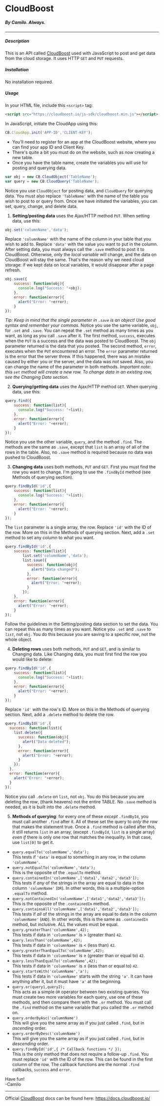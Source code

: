 # CloudBoost
##### By Camilo. Always.
***
##### Description
This is an API called [CloudBoost](https://cloudboost.io) used with JavaScript to post and get data from the cloud storage. It uses HTTP `GET` and `PUT` requests.

##### Installation
No installation required.

##### Usage
In your HTML file, include this `<script>` tag:
```html
<script src="https://cloudboost.io/js-sdk/cloudboost.min.js"></script>
```
In JavaScript, initiate the CloudApp using this:
```JavaScript
CB.CloudApp.init('APP-ID','CLIENT-KEY');
```
* You'll need to register for an app at the CloudBoost website, where you can find your app ID and Client Key.
* There's quite a bit you must do on the website, such as now creating a new table.
* Once you have the table name, create the variables you will use for posting and querying data.

```JavaScript
var obj = new CB.CloudObject('TableName');
var query = new CB.CloudQuery('TableName');
```
Notice you use `CloudObject` for posting data, and `CloudQuery` for querying data. You must also replace `'TableName'` with the name of the table you wish to post to or query from. Once we have initiated the variables, you can set, query, change, and delete data.
1. **Setting/posting data** uses the Ajax/HTTP method `PUT`. When setting data, use this:
```JavaScript
obj.set('columnName','data');
```
Replace `'columnName'` with the name of the column in your table that you wish to add to. Replace `'data'` with the value you want to put in the column. After setting data, you must always call the `.save` method to post it to CloudBoost. Otherwise, only the *local variable* will change, and the data on CloudBoost will stay the same. That's the reason why we need cloud storage: if we kept data on local variables, it would disappear after a page refresh.
```JavaScript
obj.save({
    success: function(obj){
      console.log("Success: "+obj);
    },
    error: function(error){
      alert("Error: "+error);
    }
});
```
*Tip: Keep in mind that the single parameter in `.save` is an object! Use good syntax and remember your commas.*
Notice you use the same variable, `obj`, for `.set` and `.save`. You can repeat the `.set` method as many times as you want, as long as you call `.save` after it. The first method, `success`, executes when the `PUT` is a success and the data was posted to CloudBoost. The `obj` parameter returned is the data that you posted. The second method, `error`, executes when the `PUT` encountered an error. The `error` parameter returned is the error that the server threw. If this happened, there was an mistake caused by either you or the server, and the data was *not* saved. Also, you can change the name of the parameter in both methods. *Important note: this *`set`* method will create a new row. To change data in an existing row, see the *Changing Data* section.*<br>

2. **Querying/getting data** uses the Ajax/HTTP method `GET`. When querying data, use this:
```JavaScript
query.find({
    success: function(list){
      console.log("Success: "+list);
    },
    error: function(error){
      alert("Error: "+error);
    }
});
```
Notice you use the other variable, `query`, and the method `.find`. The methods are the same as `.save`, except that `list` is an array of all of the rows in the table. Also, no `.save` method is required because no data was pushed to CloudBoost.<br>

3. **Changing data** uses both methods, `PUT` and `GET`. First you must find the row you want to change. I'm going to use the `.findById` method (see Methods of querying section).
```JavaScript
query.findById('id',{
    success: function(list){
      console.log("Success: "+list);
    },
    error: function(error){
      alert("Error: "+error);
    }
});
```
The `list` parameter is a single array, the row. Replace `'id'` with the ID of the row. More on this in the Methods of querying section. Next, add a `.set` method to set any column to what you want.
```JavaScript
query.findById('id',{
    success: function(list){
        list.set('columnName','data');
        list.save({
          success: function(obj){
            alert("Data changed");
          },
          error: function(error){
            alert("Error: "+error);
          }
        });
    },
    error: function(error){
      alert("Error: "+error);
    }
});
```
Follow the guidelines in the Setting/posting data section to set the data. You can repeat this as many times as you want. Notice you `.set` and `.save` to *`list`*, not `obj`. You do this because you are saving to a specific *row*, not the whole object.<br>

4. **Deleting rows** uses both methods, `PUT` and `GET`, and is similar to Changing data. Like Changing data, you must first find the row you would like to delete:
```JavaScript
query.findById('id',{
    success: function(list){
      console.log("Success: "+list);
    },
    error: function(error){
      alert("Error: "+error);
    }
});
```
Replace `'id'` with the row's ID. More on this in the Methods of querying section. Next, add a `.delete` method to delete the row.
```JavaScript
query.findById('id',{
  success: function(list){
    list.delete({
      success: function(obj){
        alert("Data deleted");
      },
      error: function(error){
        alert("Error: "+error);
      }
    });
  },
  error: function(error){
    alert("Error: "+error);
  }
});
```
Notice you call `.delete` on `list`, not `obj`. You do this because you are deleting the *row*, (thank heavens) not the entire TABLE. No `.save` method is needed, as it is built into the `.delete` method.<br>

5. **Methods of querying**: for every one of these *except* `.findById`, you must call another `.find` after it. All of these set the query to *only the row* that makes the statement true. Once a `.find` method is called after this, it still returns `list` in an array, (except `.findById`, `list` is a single array) *even if* there is only one row that matches the inequality. In that case, use `list[0]` to get it.
  * `query.equalTo('columnName','data');`<br>
  This tests if `'data'` is equal to something in any row, in the column `'columnName'`.
  * `query.notEqualTo('columnName','data');`<br>
  This is the opposite of the `.equalTo` method.
  * `query.containedIn('columnName',['data1','data2','data3']);`<br>
  This tests if *any* of the strings in the array are equal to data in the column `'columnName'` (`OR`). In other words, this is a multiple-option `.equalTo` method.
  * `query.notContainedIn('columnName',['data1','data2','data3']);`<br>
  This is the opposite of the `.containedIn` method.
  * `query.containsAll('columnName',['data1','data2','data3']);`<br>
  This tests if *all* of the strings in the array are equal to data in the column `'columnName'` (`AND`). In other words, this is the same as `.containedIn` method, but inclusive. ALL the values must be equal.
  * `query.greaterThan('columnName',42);`<br>
  This tests if data in `'columnName'` is > (greater than) `42`.
  * `query.lessThan('columnName',42);`<br>
  This tests if data in `'columnName'` is < (less than) `42`.
  * `query.greaterThanEqualTo('columnName',42);`<br>
  This tests if data in `'columnName'` is ≥ (greater than or equal to) `42`.
  * `query.lessThanEqualTo('columnName',42);`<br>
  This tests if data in `'columnName'` is ≤ (less than or equal to) `42`.
  * `query.startsWith('columnName','a');`<br>
  This tests if data in `'columnName'` starts with the string `'a'`. It can have anything after it, but it must have `'a'` at the beginning.
  * `query.or(query1,query2);`<br>
  This acts as a simple `OR` operator between two existing queries. You must create two more variables for each query, use one of these methods, and then compare them with the `.or` method. You must call the `.find` method on the same variable that you called the `.or` method on.
  * `query.orderByAsc('columnName')`<br>
  This will give you the same array as if you just called `.find`, but in *ascending* order.
  * `query.orderByDesc('columnName')`<br>
  This will give you the same array as if you just called `.find`, but in *descending* order.
  * `query.findById('id',{ /* Callback functions */ });`<br>
  This is the only method that does not require a follow-up `.find`. You must replace `'id'` with the ID of the row. This can be found in the first column of the row. The callback functions are the normal `.find` callbacks, `success` and `error`.

Have fun!<br>
  -Camilo

***
Official [CloudBoost](https://cloudboost.io/) docs can be found here:
https://docs.cloudboost.io/
